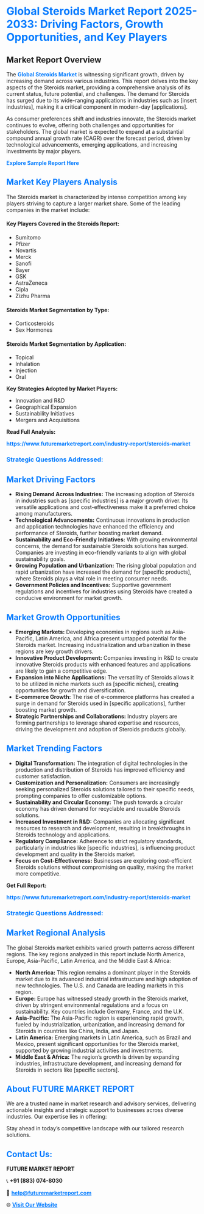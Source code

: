 <h1 style="color: #007BFF;">Global Steroids Market Report 2025-2033: Driving Factors, Growth Opportunities, and Key Players</h1>

<section id="overview">
<h2>Market Report Overview</h2>
<p>The <a href="https://www.futuremarketreport.com/industry-report/steroids-market" style="color: #007BFF; text-decoration: none;"><strong>Global Steroids Market</strong></a> is witnessing significant growth, driven by increasing demand across various industries. This report delves into the key aspects of the Steroids market, providing a comprehensive analysis of its current status, future potential, and challenges. The demand for Steroids has surged due to its wide-ranging applications in industries such as [insert industries], making it a critical component in modern-day [applications].</p>
<p>As consumer preferences shift and industries innovate, the Steroids market continues to evolve, offering both challenges and opportunities for stakeholders. The global market is expected to expand at a substantial compound annual growth rate (CAGR) over the forecast period, driven by technological advancements, emerging applications, and increasing investments by major players.</p>
</section>

<section id="overview">
<p><a href="https://www.futuremarketreport.com/request-sample/reportId=40908" style="color: #007BFF; text-decoration: none;"><strong>Explore Sample Report Here</strong></a></p>
</section>

<section id="key-players">
<h2 style="color: #007BFF;">Market Key Players Analysis</h2>
<p>The Steroids market is characterized by intense competition among key players striving to capture a larger market share. Some of the leading companies in the market include:</p>
<h4>Key Players Covered in the Steroids Report:</h4>
<ul><li>Sumitomo</li><li>Pfizer</li><li>Novartis</li><li>Merck</li><li>Sanofi</li><li>Bayer</li><li>GSK</li><li>AstraZeneca</li><li>Cipla</li><li>Zizhu Pharma</li></ul>
<h4>Steroids Market Segmentation by Type:</h4>
<ul><li>Corticosteroids</li><li>Sex Hormones</li></ul>

<h4>Steroids Market Segmentation by Application:</h4>
<ul><li>Topical</li><li>Inhalation</li><li>Injection</li><li>Oral</li></ul>
<p><strong>Key Strategies Adopted by Market Players:</strong></p>
<ul>
<li>Innovation and R&D</li>
<li>Geographical Expansion</li>
<li>Sustainability Initiatives</li>
<li>Mergers and Acquisitions</li>
</ul>
</section>

<section>
<p><strong>Read Full Analysis: </strong></p><a href="https://www.futuremarketreport.com/industry-report/steroids-market" style="color: #007BFF; text-decoration: none;"><strong>https://www.futuremarketreport.com/industry-report/steroids-market</strong></a>
<h3 style="color: #007BFF;">Strategic Questions Addressed:</h3>
</section>

<section id="driving-factors">
<h2 style="color: #007BFF;">Market Driving Factors</h2>
<ul>
<li><strong>Rising Demand Across Industries:</strong> The increasing adoption of Steroids in industries such as [specific industries] is a major growth driver. Its versatile applications and cost-effectiveness make it a preferred choice among manufacturers.</li>
<li><strong>Technological Advancements:</strong> Continuous innovations in production and application technologies have enhanced the efficiency and performance of Steroids, further boosting market demand.</li>
<li><strong>Sustainability and Eco-Friendly Initiatives:</strong> With growing environmental concerns, the demand for sustainable Steroids solutions has surged. Companies are investing in eco-friendly variants to align with global sustainability goals.</li>
<li><strong>Growing Population and Urbanization:</strong> The rising global population and rapid urbanization have increased the demand for [specific products], where Steroids plays a vital role in meeting consumer needs.</li>
<li><strong>Government Policies and Incentives:</strong> Supportive government regulations and incentives for industries using Steroids have created a conducive environment for market growth.</li>
</ul>
</section>

<section id="growth-opportunities">
<h2 style="color: #007BFF;">Market Growth Opportunities</h2>
<ul>
<li><strong>Emerging Markets:</strong> Developing economies in regions such as Asia-Pacific, Latin America, and Africa present untapped potential for the Steroids market. Increasing industrialization and urbanization in these regions are key growth drivers.</li>
<li><strong>Innovative Product Development:</strong> Companies investing in R&D to create innovative Steroids products with enhanced features and applications are likely to gain a competitive edge.</li>
<li><strong>Expansion into Niche Applications:</strong> The versatility of Steroids allows it to be utilized in niche markets such as [specific niches], creating opportunities for growth and diversification.</li>
<li><strong>E-commerce Growth:</strong> The rise of e-commerce platforms has created a surge in demand for Steroids used in [specific applications], further boosting market growth.</li>
<li><strong>Strategic Partnerships and Collaborations:</strong> Industry players are forming partnerships to leverage shared expertise and resources, driving the development and adoption of Steroids products globally.</li>
</ul>
</section>

<section id="trending-factors">
<h2 style="color: #007BFF;">Market Trending Factors</h2>
<ul>
<li><strong>Digital Transformation:</strong> The integration of digital technologies in the production and distribution of Steroids has improved efficiency and customer satisfaction.</li>
<li><strong>Customization and Personalization:</strong> Consumers are increasingly seeking personalized Steroids solutions tailored to their specific needs, prompting companies to offer customizable options.</li>
<li><strong>Sustainability and Circular Economy:</strong> The push towards a circular economy has driven demand for recyclable and reusable Steroids solutions.</li>
<li><strong>Increased Investment in R&D:</strong> Companies are allocating significant resources to research and development, resulting in breakthroughs in Steroids technology and applications.</li>
<li><strong>Regulatory Compliance:</strong> Adherence to strict regulatory standards, particularly in industries like [specific industries], is influencing product development and quality in the Steroids market.</li>
<li><strong>Focus on Cost-Effectiveness:</strong> Businesses are exploring cost-efficient Steroids solutions without compromising on quality, making the market more competitive.</li>
</ul>
</section>

<section>
<p><strong>Get Full Report: </strong></p><a href="https://www.futuremarketreport.com/industry-report/steroids-market" style="color: #007BFF; text-decoration: none;"><strong>https://www.futuremarketreport.com/industry-report/steroids-market</strong></a>
<h3 style="color: #007BFF;">Strategic Questions Addressed:</h3>
</section>


<section id="regional-analysis">
<h2 style="color: #007BFF;">Market Regional Analysis</h2>
<p>The global Steroids market exhibits varied growth patterns across different regions. The key regions analyzed in this report include North America, Europe, Asia-Pacific, Latin America, and the Middle East & Africa:</p>
<ul>
<li><strong>North America:</strong> This region remains a dominant player in the Steroids market due to its advanced industrial infrastructure and high adoption of new technologies. The U.S. and Canada are leading markets in this region.</li>
<li><strong>Europe:</strong> Europe has witnessed steady growth in the Steroids market, driven by stringent environmental regulations and a focus on sustainability. Key countries include Germany, France, and the U.K.</li>
<li><strong>Asia-Pacific:</strong> The Asia-Pacific region is experiencing rapid growth, fueled by industrialization, urbanization, and increasing demand for Steroids in countries like China, India, and Japan.</li>
<li><strong>Latin America:</strong> Emerging markets in Latin America, such as Brazil and Mexico, present significant opportunities for the Steroids market, supported by growing industrial activities and investments.</li>
<li><strong>Middle East & Africa:</strong> The region’s growth is driven by expanding industries, infrastructure development, and increasing demand for Steroids in sectors like [specific sectors].</li>
</ul>
</section>

<footer>
<h2 style="color: #007BFF;">About FUTURE MARKET REPORT</h2>
<p>We are a trusted name in market research and advisory services, delivering actionable insights and strategic support to businesses across diverse industries. Our expertise lies in offering:</p>

<p>Stay ahead in today’s competitive landscape with our tailored research solutions.</p>

<h2 style="color: #007BFF;">Contact Us:</h2>
<p><strong>FUTURE MARKET REPORT</strong></p>
<p>📞 <strong>+91 (883) 074-8030</strong></p>
<p>📧 <strong><a href="mailto:help@futuremarketreport.com" style="color: #007BFF;">help@futuremarketreport.com</a></strong></p>
<p>🌐 <strong><a href="https://www.futuremarketreport.com/" style="color: #007BFF;">Visit Our Website</a></strong></p>
</footer>